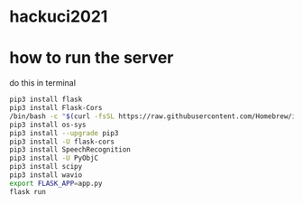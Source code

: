 # hackuci2021
# how to run the server

do this in terminal
``` bash
pip3 install flask
pip3 install Flask-Cors
/bin/bash -c "$(curl -fsSL https://raw.githubusercontent.com/Homebrew/install/HEAD/install.sh)"
pip3 install os-sys
pip3 install --upgrade pip3
pip3 install -U flask-cors
pip3 install SpeechRecognition
pip3 install -U PyObjC
pip3 install scipy
pip3 install wavio
export FLASK_APP=app.py
flask run
```
